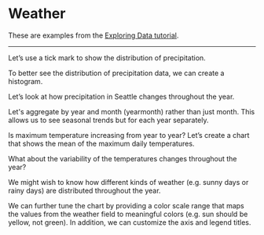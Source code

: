 # Weather

These are examples from the [Exploring Data tutorial](https://vega.github.io/vega-lite/tutorials/getting_started.html).

---

Let’s use a tick mark to show the distribution of precipitation.

<div id='tick'></div>

To better see the distribution of precipitation data, we can create a histogram.

<div id='histogram'></div>

Let’s look at how precipitation in Seattle changes throughout the year.

<div id='month'></div>

Let's aggregate by year and month (yearmonth) rather than just month. This allows us to see seasonal trends but for each year separately.

<div id='yearmonth'></div>

Is maximum temperature increasing from year to year? Let’s create a chart that shows the mean of the maximum daily temperatures.

<div id='temp-by-year'></div>

What about the variability of the temperatures changes throughout the year?

<div id='variability'></div>

We might wish to know how different kinds of weather (e.g. sunny days or rainy days) are distributed throughout the year.

<div id='weather-types'></div>

We can further tune the chart by providing a color scale range that maps the values from the weather field to meaningful colors (e.g. sun should be yellow, not green). In addition, we can customize the axis and legend titles.

<div id='weather-types-color'></div>
